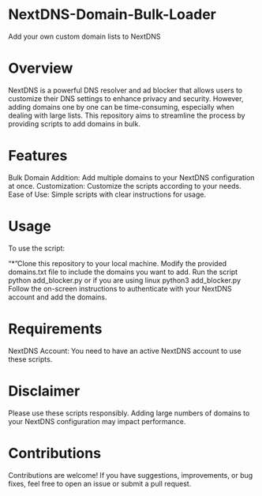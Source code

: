 # NextDNS-Domain-Bulk-Loader
Add your own custom domain lists to NextDNS

# Overview
NextDNS is a powerful DNS resolver and ad blocker that allows users to customize their DNS settings to enhance privacy and security. However, adding domains one by one can be time-consuming, especially when dealing with large lists. This repository aims to streamline the process by providing scripts to add domains in bulk.

# Features
Bulk Domain Addition: Add multiple domains to your NextDNS configuration at once.
Customization: Customize the scripts according to your needs.
Ease of Use: Simple scripts with clear instructions for usage.

# Usage
To use the script:

“*”Clone this repository to your local machine.
Modify the provided domains.txt file to include the domains you want to add.
Run the script python add_blocker.py or if you are using linux python3 add_blocker.py
Follow the on-screen instructions to authenticate with your NextDNS account and add the domains.

# Requirements
NextDNS Account: You need to have an active NextDNS account to use these scripts.

# Disclaimer
Please use these scripts responsibly. Adding large numbers of domains to your NextDNS configuration may impact performance.

# Contributions
Contributions are welcome! If you have suggestions, improvements, or bug fixes, feel free to open an issue or submit a pull request.
